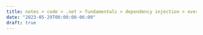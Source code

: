 ```yaml
---
title: notes > code > .net > fundamentals > dependency injection > overview
date: "2023-05-29T00:00:00-06:00"
draft: true
---
```

